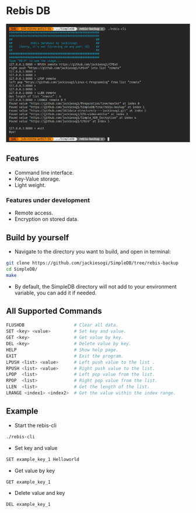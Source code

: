 # Rebis DB
![](./image/example.png)
## Features
* Command line interface.
* Key-Value storage.
* Light weight.

### Features under development
* Remote access.
* Encryption on stored data.

## Build by yourself
* Navigate to the directory you want to build, and open in terminal:
```sh
git clone https://github.com/jackiesogi/SimpleDB/tree/rebis-backup
cd SimpleDB/
make
```
* By default, the SimpleDB directory will not add to your environment variable, you can add it if needed.

## All Supported Commands
```sh
FLUSHDB                   # Clear all data.
SET <key> <value>         # Set key and value.
GET <key>                 # Get value by key.
DEL <key>                 # Delete value by key.
HELP                      # Show help page.
EXIT                      # Exit the program.
LPUSH <list> <value>      # Left push value to the list .
RPUSH <list> <value>      # Right push value to the list.
LPOP  <list>              # Left pop value from the list.
RPOP  <list>              # Right pop value from the list.
LLEN  <list>              # Get the length of the list.
LRANGE <index1> <index2>  # Get the value within the index range.
```

## Example
* Start the rebis-cli
```sh
./rebis-cli
```

* Set key and value
```sh
SET example_key_1 Helloworld
```

* Get value by key
```sh
GET example_key_1
```

*  Delete value and key
```sh
DEL example_key_1
```